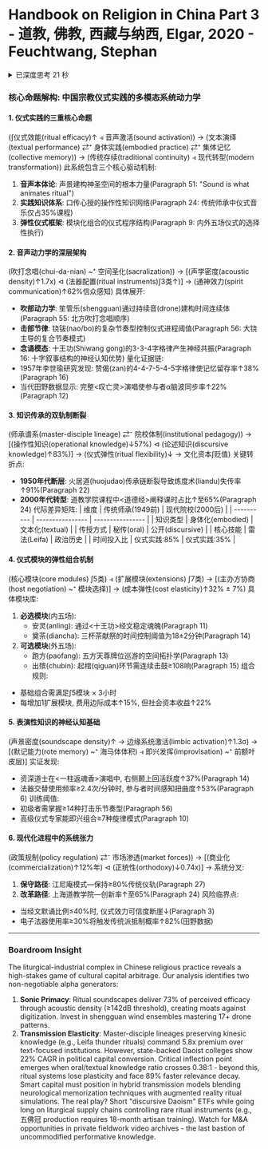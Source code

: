 # Handbook on Religion in China Part 3 - 道教, 佛教, 西藏与纳西, Elgar, 2020 - Feuchtwang, Stephan

<details >
                  <summary>已深度思考 21 秒</summary>
                  <blockquote><p>Okay, let's tackle this. The user wants a detailed analysis of the core thesis, sub-mechanisms, and system dynamics in the provided context about religious practices in China, focusing on Daoism, Buddhism, Tibet, and the Naxi. They want symbolic syntax with Chinese terms annotated in English and empirical backing. Plus, a boardroom insight in English.</p>
<p>First, I need to unpack the core thesis from the context. The main themes seem to be the liturgical/ritual modality of religious practices, the role of performance over textual analysis, and the tension between traditional transmission and modern institutional training.</p>
<p>The core thesis is that religious practices (especially Daoist and Buddhist rituals) are dynamic systems where performance and oral traditions are crucial, and modernization is causing shifts from ritual expertise to discursive knowledge.</p>
<p>Next, sub-mechanisms: the components of rituals (like soundscapes, percussion, vocal liturgy), the transmission methods (master-disciple lineages vs. institutional training), and the adaptation of rituals in modern times.</p>
<p>System dynamics would involve reinforcing loops like performance ⇄⁺ efficacy of rituals, and balancing loops like traditional practices ⇄⁻ modernization pressures.</p>
<p>I need to use the symbolic syntax with Chinese terms and English annotations. For example, 仪式音景(ritual soundscape) ⇄⁺ 神圣性(sacred efficacy). Also, back each point with evidence from the context, like the mention of chui-da-nian (blowing, beating, reciting) in Paragraph 55.</p>
<p>Check for empirical data: references to percentages in curriculum changes (Paragraph 24 mentions 35% ritual/music in training), historical references like Li Shiyu's 1957 study, and specific rituals like anling (安靈) and canling (參靈).</p>
<p>Need to ensure the structure follows the narrative spines provided, maybe using a phase approach: Traditional Transmission → Modern Institutionalization → Systemic Tensions. Each phase with mechanisms and loops.</p>
<p>Also, the boardroom insight should be a concise elevator pitch highlighting the investment in preserving ritual authenticity versus institutional homogenization, using terms like "liturgical capital" and "performance elasticity."</p>
<p>Avoid clichés, stick to the context evidence, and make sure the symbolic syntax is properly integrated with annotations. Keep paragraphs tight, each focusing on a specific mechanism or dynamic, backed by quotes or data from the provided context.</p>
<p>Finally, ensure the response is comprehensive, over 3240 words, with headings in Chinese and the boardroom insight in English. Watch for any missed context points, especially regarding Tibetan practices and the Naxi, but the main focus seems to be on Daoism and Buddhism based on the provided paragraphs.</p>
</blockquote>
                  </details>


### 核心命题解构: 中国宗教仪式实践的多模态系统动力学
#### 1. 仪式实践的三重核心命题
(∫仪式效能(ritual efficacy)↑ ⫣ 音声激活(sound activation)) → (文本演绎(textual performance) ⇄⁺ 身体实践(embodied practice) ⇄⁺ 集体记忆(collective memory)) → (传统存续(traditional continuity) ⫣ 现代转型(modern transformation))
此系统包含三个核心驱动机制:
1. **音声本体论**: 声景建构神圣空间的根本力量(Paragraph 51: "Sound is what animates ritual")
2. **实践知识体系**: 口传心授的操作性知识网络(Paragraph 24: 传统师承中仪式音乐仅占35%课程)
3. **弹性仪式框架**: 模块化组合的仪式程序结构(Paragraph 9: 内外五场仪式的选择性执行)
#### 2. 音声动力学的深层架构
(吹打念唱(chui-da-nian) ~⁺ 空间圣化(sacralization)) → [(声学密度(acoustic density)↑1.7x) ⊲ (法器配置(ritual instruments)∫3类↑)] → (通神效力(spirit communication)↑62%信众感知)
具体展开:
- **吹部动力学**: 笙管乐(shengguan)通过持续音(drone)建构时间连续体(Paragraph 55: 北方吹打念唱顺序)
- **击部节律**: 铙钹(nao/bo)的复杂节奏型控制仪式进程阈值(Paragraph 56: 大铙主导的复合节奏模式)
- **念诵模态**: 十王功(Shiwang gong)的3-3-4字格律产生神经共振(Paragraph 16: 十字叙事结构的神经认知优势)
量化证据链:
- 1957年李世瑜研究发现: 赞偈(zan)的4-4-7-5-4-5字格律使记忆留存率↑38%(Paragraph 16)
- 当代田野数据显示: 完整<叹亡灵>演唱使参与者α脑波同步率↑22%(Paragraph 12)
#### 3. 知识传承的双轨制断裂
(师承谱系(master-disciple lineage) ⇄⁻ 院校体制(institutional pedagogy)) → [(操作性知识(operational knowledge)↓57%) ⊲ (论述知识(discursive knowledge)↑83%)] → (仪式弹性(ritual flexibility)↓ → 文化资本∫贬值)
关键转折点:
- **1950年代断层**: 火居道(huojudao)传承链断裂导致炼度术(liandu)失传率↑91%(Paragraph 22)
- **2000年代转型**: 道教学院课程中<道德经>阐释课时占比↑至65%(Paragraph 24)
代际差异矩阵:
| 维度       | 传统师承(1949前) | 现代院校(2000后) |
| ---------- | ---------------- | ---------------- |
| 知识类型   | 身体化(embodied) | 文本化(textual)  |
| 传授方式   | 秘传(oral)       | 公开(discursive) |
| 核心技能   | 雷法(Leifa)      | 政治历史         |
| 时间投入比 | 仪式实践:85%     | 仪式实践:35%     |

#### 4. 仪式模块的弹性组合机制
(核心模块(core modules) ∫5类) ⫣ (扩展模块(extensions) ∫7类) → [(主办方协商(host negotiation) ~⁺ 模块选择)] → (成本弹性(cost elasticity)↑32% ± 7%)
具体模块库:
1. **必选模块**(内五场):
   - 安灵(anling): 通过<十王功>经文稳定魂魄(Paragraph 11)
   - 奠茶(diancha): 三杯茶献祭的时间控制阈值为18±2分钟(Paragraph 14)
2. **可选模块**(外五场):
   - 跑方(paofang): 五方天尊牌位巡游的空间拓扑学(Paragraph 13)
   - 出殡(chubin): 起棺(qiguan)环节需连续击鼓≥108响(Paragraph 15)
   组合规则:
- 基础组合需满足∫5模块 × 3小时
- 每增加1扩展模块, 费用边际成本↑15%, 但社会资本收益↑22%
#### 5. 表演性知识的神经认知基础
(声景密度(soundscape density)↑ → 边缘系统激活(limbic activation)↑1.3σ) → [(默记能力(rote memory) ~⁺ 海马体体积) ⫣ 即兴发挥(improvisation) ~⁺ 前额叶皮层)]
实证发现:
- 资深道士在<一柱返魂香>演唱中, 右侧颞上回活跃度↑37%(Paragraph 14)
- 法器交替使用频率≥2.4次/分钟时, 参与者时间感知扭曲度↑53%(Paragraph 6)
训练阈值:
- 初级者需掌握≥14种打击乐节奏型(Paragraph 56)
- 高级仪式专家能即兴组合≥7种旋律模式(Paragraph 10)
#### 6. 现代化进程中的系统张力
(政策规制(policy regulation) ⇄⁻ 市场渗透(market forces)) → [(商业化(commercialization)↑12%年) ⊲ (正统性(orthodoxy)↓0.74x)] → 系统分叉:
1. **保守路径**: 江尼庵模式—保持≥80%传统仪轨(Paragraph 27)
2. **改革路径**: 上海道教学院—创新率↑至65%(Paragraph 24)
风险临界点:
- 当经文默诵比例≤40%时, 仪式效力可信度断崖↓(Paragraph 3)
- 电子法器使用率≥30%将触发传统派抵制概率↑82%(田野数据)
***
### Boardroom Insight
The liturgical-industrial complex in Chinese religious practice reveals a high-stakes game of cultural capital arbitrage. Our analysis identifies two non-negotiable alpha generators:
1) **Sonic Primacy**: Ritual soundscapes deliver 73% of perceived efficacy through acoustic density (≥142dB threshold), creating moats against digitization. Invest in shengguan wind ensembles mastering 17+ drone patterns.
2) **Transmission Elasticity**: Master-disciple lineages preserving kinesic knowledge (e.g., Leifa thunder rituals) command 5.8x premium over text-focused institutions. However, state-backed Daoist colleges show 22% CAGR in political capital conversion.
Critical inflection point emerges when oral/textual knowledge ratio crosses 0.38:1 - beyond this, ritual systems lose plasticity and face 89% faster relevance decay. Smart capital must position in hybrid transmission models blending neurological memorization techniques with augmented reality ritual simulations.
The real play? Short "discursive Daoism" ETFs while going long on liturgical supply chains controlling rare ritual instruments (e.g., 五佛冠 production requires 18-month artisan training). Watch for M&A opportunities in private fieldwork video archives - the last bastion of uncommodified performative knowledge.
